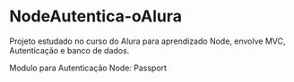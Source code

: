# NodeAutentica-oAlura
Projeto estudado no curso do Alura para aprendizado Node, envolve MVC, Autenticação e banco de dados.

Modulo para Autenticação Node:
Passport
